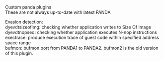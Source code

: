 Custom panda plugins  
These are not always up-to-date with latest PANDA  
  
Evasion detection:  
dyevdtsizeofimg: checking whether application writes to Size Of Image  
dyevdtnopseq: checking whether application executes N-nop instructions  
exectrace: produce execution trace of guest code within specified address space range  
bufmon: bufmon port from PANDA1 to PANDA2. bufmon2 is the old version of this plugin.  


